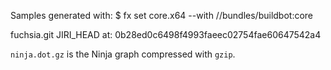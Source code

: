 Samples generated with:
$ fx set core.x64 --with //bundles/buildbot:core

fuchsia.git JIRI_HEAD at: 0b28ed0c6498f4993faeec02754fae60647542a4

`ninja.dot.gz` is the Ninja graph compressed with `gzip`.
